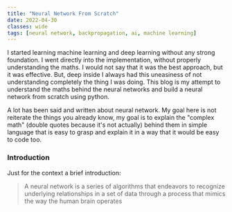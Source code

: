 ```yaml
---
title: "Neural Network From Scratch"
date: 2022-04-30
classes: wide
tags: [neural network, backpropagation, ai, machine learning]
---
```

I started learning machine learning and deep learning without any strong foundation. I went directly into the implementation, without properly understanding the maths. I would not say that it was the best approach, but it was effective. But, deep inside I always had this uneasiness of not understanding completely the thing I was doing. This blog is my attempt to understand the maths behind the neural networks and build a neural network from scratch using python. 

A lot has been said and written about neural network. My goal here is not reiterate the things you already know, my goal is to explain the "complex math" (double quotes because it's not actually) behind them in simple language that is easy to grasp and explain it in a way that it would be easy to code too.

### Introduction
Just for the context a brief introduction:
>A neural network is a series of algorithms that endeavors to recognize underlying relationships in a set of data through a process that mimics the way the human brain operates